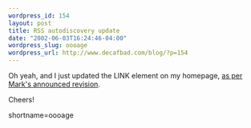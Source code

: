 ```yaml
--- 
wordpress_id: 154
layout: post
title: RSS autodiscovery update
date: "2002-06-03T16:24:46-04:00"
wordpress_slug: oooage
wordpress_url: http://www.decafbad.com/blog/?p=154
---
```

<p>Oh yeah, and I just updated the LINK element on my homepage, <a href="http://diveintomark.org/archives/2002/06/02.html#important_change_to_the_link_tag">as per Mark's announced revision</a>.</p>
<p>Cheers!</p>
<!--more-->
shortname=oooage
